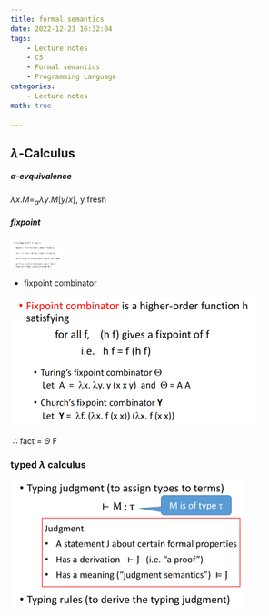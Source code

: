 ```yaml
---
title: formal semantics
date: 2022-12-23 16:32:04
tags:
    - Lecture notes
    - CS
    - Formal semantics
    - Programming Language
categories:
    - Lecture notes
math: true

---
```




## $\lambda$-Calculus

##### $\alpha$-evquivalence

​$\lambda x.M =_{\alpha}\lambda y.M[y/x]$, y fresh



##### fixpoint

 <img src="..\figs\fig121.png" style="zoom:10%;" />

- fixpoint combinator

​	<img src="..\figs\fig122.png" style="zoom:50%;" />

​	$\therefore$ fact = $\Theta$ F

### typed $\lambda$ calculus 

<img src="..\figs\fig123.png" style="zoom:50%;" /> 
